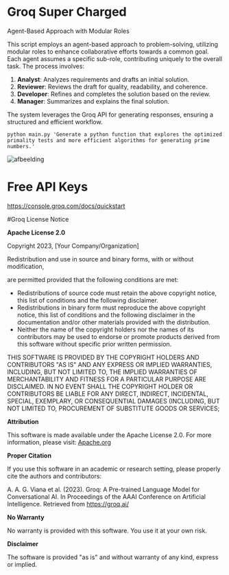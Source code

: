 # Groq Super Charged
Agent-Based Approach with Modular Roles

This script employs an agent-based approach to problem-solving, utilizing modular roles to enhance collaborative efforts towards a common goal. Each agent assumes a specific sub-role, contributing uniquely to the overall task. The process involves:

1. **Analyst**: Analyzes requirements and drafts an initial solution.
2. **Reviewer**: Reviews the draft for quality, readability, and coherence.
3. **Developer**: Refines and completes the solution based on the review.
4. **Manager**: Summarizes and explains the final solution.

The system leverages the Groq API for generating responses, ensuring a structured and efficient workflow.

`python main.py 'Generate a python function that explores the optimized primality tests and more efficient algorithms for generating prime numbers.'`

![afbeelding](https://github.com/TheBarret/GroqSuperCharged/assets/25234371/a6a671f8-ce65-49be-a86e-072234535033)


# Free API Keys

https://console.groq.com/docs/quickstart

#Groq License Notice

**Apache License 2.0**

Copyright 2023, [Your Company/Organization]

Redistribution and use in source and binary forms, with or without modification,

are permitted provided that the following conditions are met:

* Redistributions of source code must retain the above copyright notice,
this list of conditions and the following disclaimer.
* Redistributions in binary form must reproduce the above copyright notice,
this list of conditions and the following disclaimer in the documentation
and/or other materials provided with the distribution.
* Neither the name of the copyright holders nor the names of its
contributors may be used to endorse or promote products derived from
this software without specific prior written permission.

THIS SOFTWARE IS PROVIDED BY THE COPYRIGHT HOLDERS AND CONTRIBUTORS
"AS IS" AND ANY EXPRESS OR IMPLIED WARRANTIES, INCLUDING, BUT NOT
LIMITED TO, THE IMPLIED WARRANTIES OF MERCHANTABILITY AND FITNESS FOR
A PARTICULAR PURPOSE ARE DISCLAIMED. IN NO EVENT SHALL THE COPYRIGHT
HOLDER OR CONTRIBUTORS BE LIABLE FOR ANY DIRECT, INDIRECT,
INCIDENTAL, SPECIAL, EXEMPLARY, OR CONSEQUENTIAL DAMAGES (INCLUDING,
BUT NOT LIMITED TO, PROCUREMENT OF SUBSTITUTE GOODS OR SERVICES;

**Attribution**

This software is made available under the Apache License 2.0. For more
information, please visit: [Apache.org](https://www.apache.org/licenses/LICENSE-2.0.txt)

**Proper Citation**

If you use this software in an academic or research setting, please properly
cite the authors and contributors:

A. A. G. Viana et al. (2023). Groq: A Pre-trained Language Model for Conversational AI.
In Proceedings of the AAAI Conference on Artificial Intelligence.
Retrieved from <https://groq.ai/>

**No Warranty**

No warranty is provided with this software. You use it at your own risk.

**Disclaimer**

The software is provided "as is" and without warranty of any kind,
express or implied.
